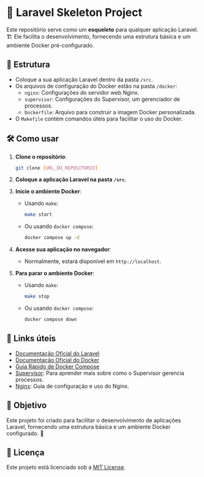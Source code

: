 # 🚀 Laravel Skeleton Project

Este repositório serve como um **esqueleto** para qualquer aplicação Laravel. 🏗️ Ele facilita o desenvolvimento, fornecendo uma estrutura básica e um ambiente Docker pré-configurado.

## 📂 Estrutura

- Coloque a sua aplicação Laravel dentro da pasta `/src`.
- Os arquivos de configuração do Docker estão na pasta `/docker`:
    - `nginx`: Configurações do servidor web Nginx.
    - `supervisor`: Configurações do Supervisor, um gerenciador de processos.
    - `Dockerfile`: Arquivo para construir a imagem Docker personalizada.
- O `Makefile` contém comandos úteis para facilitar o uso do Docker.

## 🛠️ Como usar

1. **Clone o repositório**:
   ```bash
   git clone [URL_DO_REPOSITORIO]
   ```

2. **Coloque a aplicação Laravel na pasta `/src`.**

3. **Inicie o ambiente Docker**:
    - Usando `make`:
      ```bash
      make start
      ```
    - Ou usando `docker compose`:
      ```bash
      docker compose up -d
      ```

4. **Acesse sua aplicação no navegador**:
    - Normalmente, estará disponível em `http://localhost`.

5. **Para parar o ambiente Docker**:
    - Usando `make`:
      ```bash
      make stop
      ```
    - Ou usando `docker compose`:
      ```bash
      docker compose down
      ```

## 🔗 Links úteis

- [Documentação Oficial do Laravel](https://laravel.com/docs)
- [Documentação Oficial do Docker](https://docs.docker.com/)
- [Guia Rápido de Docker Compose](https://docs.docker.com/compose/gettingstarted/)
- [Supervisor](http://supervisord.org/): Para aprender mais sobre como o Supervisor gerencia processos.
- [Nginx](https://www.nginx.com/resources/wiki/start/): Guia de configuração e uso do Nginx.

## 🎯 Objetivo

Este projeto foi criado para facilitar o desenvolvimento de aplicações Laravel, fornecendo uma estrutura básica e um ambiente Docker configurado. 🎉

## 📜 Licença

Este projeto está licenciado sob a [MIT License](./LICENSE).